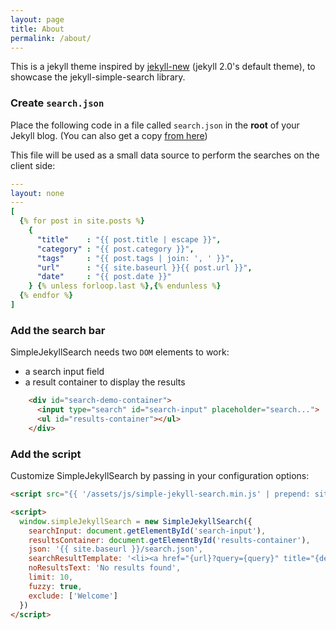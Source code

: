 ```yaml
---
layout: page
title: About
permalink: /about/
---
```


This is a jekyll theme inspired by [jekyll-new](github.com/jglovier/jekyll-new) (jekyll 2.0's default theme),
to showcase the jekyll-simple-search library.

### Create `search.json`

Place the following code in a file called `search.json` in the **root** of your Jekyll blog. (You can also get a copy [from here](/docs/search.json))

This file will be used as a small data source to perform the searches on the client side:

```yaml
---
layout: none
---
[
  {% for post in site.posts %}
    {
      "title"    : "{{ post.title | escape }}",
      "category" : "{{ post.category }}",
      "tags"     : "{{ post.tags | join: ', ' }}",
      "url"      : "{{ site.baseurl }}{{ post.url }}",
      "date"     : "{{ post.date }}"
    } {% unless forloop.last %},{% endunless %}
  {% endfor %}
]
```

### Add the search bar

SimpleJekyllSearch needs two `DOM` elements to work:

- a search input field
- a result container to display the results

```html
    <div id="search-demo-container">
      <input type="search" id="search-input" placeholder="search...">
      <ul id="results-container"></ul>
    </div>
```


### Add the script

Customize SimpleJekyllSearch by passing in your configuration options:

```html
<script src="{{ '/assets/js/simple-jekyll-search.min.js' | prepend: site.baseurl }}"></script>

<script>
  window.simpleJekyllSearch = new SimpleJekyllSearch({
    searchInput: document.getElementById('search-input'),
    resultsContainer: document.getElementById('results-container'),
    json: '{{ site.baseurl }}/search.json',
    searchResultTemplate: '<li><a href="{url}?query={query}" title="{desc}">{title}</a></li>',
    noResultsText: 'No results found',
    limit: 10,
    fuzzy: true,
    exclude: ['Welcome']
  })
</script>
```
